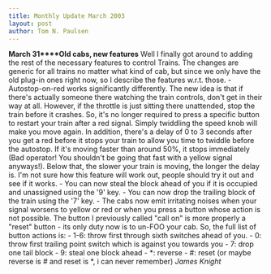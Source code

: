 ```yaml
---
title: Monthly Update March 2003 
layout: post
author: Tom N. Paulsen
---
```




 **March 31****Old cabs, new features**  Well I finally got around to adding the rest of the necessary features  to control Trains. The changes are generic for all trains no matter  what kind of cab, but since we only have the old plug\-in ones right  now, so I describe the features w.r.t. those.  \- Autostop\-on\-red works significantly differently. The new idea is that  if there's actually someone there watching the train controls, don't  get in their way at all. However, if the throttle is just sitting there  unattended, stop the train before it crashes.  So, it's no longer required to press a specific button to restart your  train after a red signal. Simply twiddling the speed knob will make you  move again. In addition, there's a delay of 0 to 3 seconds after you  get a red before it stops your train to allow you time to twiddle  before the autostop. If it's moving faster than around 50%, it stops  immediately (Bad operator! You shouldn't be going that fast with a  yellow signal anyways!). Below that, the slower your train is moving,  the longer the delay is. I'm not sure how this feature will work out,  people should try it out and see if it works.  \- You can now steal the block ahead of you if it is occupied and  unassigned using the '9' key.  \- You can now drop the trailing block of the train using the '7' key.  \- The cabs now emit irritating noises when your signal worsens to  yellow or red or when you press a button whose action is not possible.  The button I previously called "call on" is more properly a "reset"  button \- its only duty now is to un\-FOO your cab.  So, the full list of button actions is: - 1\-6: throw first through sixth switches ahead of you. - 0: throw first trailing point switch which is against you towards you - 7: drop one tail block - 9: steal one block ahead - \*: reverse - \#: reset (or maybe reverse is \# and reset is \*, i can never remember)  *James Knight*   